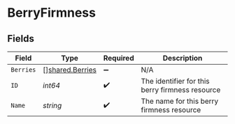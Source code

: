 # BerryFirmness


## Fields

| Field                                              | Type                                               | Required                                           | Description                                        |
| -------------------------------------------------- | -------------------------------------------------- | -------------------------------------------------- | -------------------------------------------------- |
| `Berries`                                          | [][shared.Berries](../../models/shared/berries.md) | :heavy_minus_sign:                                 | N/A                                                |
| `ID`                                               | *int64*                                            | :heavy_check_mark:                                 | The identifier for this berry firmness resource    |
| `Name`                                             | *string*                                           | :heavy_check_mark:                                 | The name for this berry firmness resource          |
